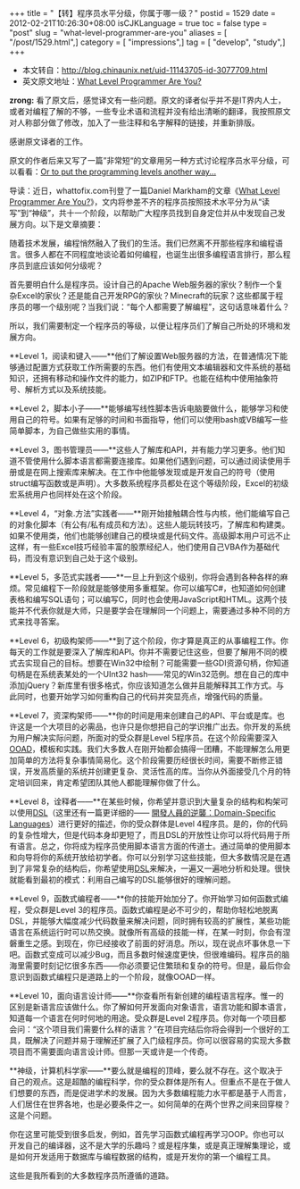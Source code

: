 +++
title = "【转】程序员水平分级，你属于哪一级？"
postid = 1529
date = 2012-02-21T10:26:30+08:00
isCJKLanguage = true
toc = false
type = "post"
slug = "what-level-programmer-are-you"
aliases = [ "/post/1529.html",]
category = [ "impressions",]
tag = [ "develop", "study",]
+++


- 本文转自：<http://blog.chinaunix.net/uid-11143705-id-3077709.html>  
- 英文原文地址：[What Level Programmer Are You?](http://www.whattofix.com/blog/archives/2012/02/what-level-prog.php)

**zrong:** 看了原文后，感觉译文有一些问题。原文的译者似乎并不是IT界内人士，或者对编程了解的不够，一些专业术语和流程并没有给出清晰的翻译，我按照原文对人称部分做了修改，加入了一些注释和名字解释的链接，并重新排版。

感谢原文译者的工作。

原文的作者后来又写了一篇”非常短“的文章用另一种方式讨论程序员水平分级，可以看看：[Or to put the programming levels another way...](http://www.whattofix.com/blog/archives/2012/02/or-to-put-the-p.php)


导读：近日，whattofix.com刊登了一篇Daniel Markham的文章《[What Level Programmer Are You?](http://www.whattofix.com/blog/archives/2012/02/what-level-prog.php)》，文内将参差不齐的程序员按照技术水平分为从“读写”到“神级”，共十一个阶段，以帮助广大程序员找到自身定位并从中发现自己发展方向。以下是文章摘要：<!--more-->

随着技术发展，编程悄然融入了我们的生活。我们已然离不开那些程序和编程语言。很多人都在不同程度地谈论着如何编程，也诞生出很多编程语言排行，那么程序员到底应该如何分级呢？

首先要明白什么是程序员。设计自己的Apache Web服务器的家伙？制作一个复杂Excel的家伙？还是能自己开发RPG的家伙？Minecraft的玩家？这些都属于程序员的哪一个级别呢？当我们说：“每个人都需要了解编程”，这句话意味着什么？

所以，我们需要制定一个程序员的等级，以便让程序员们了解自己所处的环境和发展方向。

**Level 1，阅读和键入——**他们了解设置Web服务器的方法，在普通情况下能够通过配置方式获取工作所需要的东西。他们有使用文本编辑器和文件系统的基础知识，还拥有移动和操作文件的能力，如ZIP和FTP。也能在结构中使用抽象符号、解析方式以及系统技能。

**Level 2，脚本小子——**能够编写线性脚本告诉电脑要做什么，能够学习和使用自己的符号。如果有足够的时间和书面指导，他们可以使用bash或VB编写一些简单脚本，为自己做些实用的事情。

**Level 3，图书管理员——**这些人了解库和API，并有能力学习更多。他们知道不管使用什么脚本语言都需要连接库。如果他们遇到问题，可以通过阅读使用手册或是在网上搜索库来解决。在工作中他能够发现或是开发自己的符号（使用struct编写函数或是声明）。大多数系统程序员都处在这个等级阶段，Excel的初级宏系统用户也同样处在这个阶段。

**Level 4，“对象.方法”实践者——**刚开始接触耦合性与内核，他们能编写自己的对象化脚本（有公有/私有成员和方法）。这些人能玩转技巧，了解库和构建类。如果不使用类，他们也能够创建自己的模块或是代码文件。高级脚本用户可远不止这样，有一些Excel技巧经验丰富的股票经纪人，他们使用自己VBA作为基础代码，而没有意识到自己处于这个级别。

**Level 5，多范式实践者——**一旦上升到这个级别，你将会遇到各种各样的麻烦。常见编程下一阶段就是能够使用多重框架。你可以编写C\#，也知道如何创建表格和编写SQL语句；可以编写C，同时也会使用JavaScript和HTML。这两个技能并不代表你就是大师，只是要学会在理解同一个问题上，需要通过多种不同的方式来找寻答案。

**Level 6，初级构架师——**到了这个阶段，你才算是真正的从事编程工作。你每天的工作就是要深入了解库和API。你并不需要记住这些，但要了解用不同的模式去实现自己的目标。想要在Win32中绘制？可能需要一些GDI资源句柄，你知道句柄是在系统表某处的一个UInt32 hash——常见的Win32范例。想在自己的库中添加jQuery？新库里有很多格式，你应该知道怎么做并且能解释其工作方式。与此同时，也要开始学习如何重构自己的代码并突显亮点，增强代码的质量。

**Level 7，资深构架师——**你的时间是用来创建自己的API、平台或是库。也许这是一个大项目的必需品，也许只是你想把自己的学识推广出去。你开发的系统为用户解决实际问题，所面对的受众群是Level 5程序员。在这个阶段需要深入[OOAD](http://en.wikipedia.org/wiki/OOAD)，模板和实践。我们大多数人在刚开始都会搞得一团糟，不能理解怎么用更加简单的方法将复杂事情简易化。这个阶段需要历经很长时间，需要不断修正错误，开发高质量的系统并创建更复杂、灵活性高的库。当你从外面接受几个月的特定培训回来，肯定希望团队其他人都能理解你做了什么。

**Level 8，诠释者——**在某些时候，你希望并意识到大量复杂的结构和构架可以使用[DSL](http://en.wikipedia.org/wiki/Domain-specific_language)（这里还有一篇更详细的—— [開發人員的逆襲：Domain-Specific Languages](http://huan-lin.blogspot.com/2008/05/domain-specific-languages.html)）进行更好的描述，你的受众群体是Level 4程序员。是的，你的代码的复杂性增大，但是代码本身却更短了，而且DSL的开放性让你可以将代码用于所有语言。总之，你将成为程序员使用脚本语言方面的传道士。通过简单的使用脚本和向导将你的系统开放给初学者。你可以分别学习这些技能，但大多数情况是在遇到了非常复杂的结构后，你希望使用[DSL](http://en.wikipedia.org/wiki/Domain-specific_language)来解决，一遍又一遍地分析和处理。很快就能看到最初的模式：利用自己编写的DSL能够很好的理解问题。

**Level 9，函数式编程者——**你的技能开始加分了。你开始学习如何函数式编程，受众群是Level 3的程序员。函数式编程是必不可少的，帮助你轻松地脱离DSL，并能够大幅度减少代码数量来解决问题，同时拥有较高的扩展性，某些功能语言在系统运行时可以热交换。就像所有高级的技能一样，在某一时刻，你会有涅磐重生之感。到现在，你已经接收了前面的好消息。所以，现在说点坏事休息一下吧。函数式变成可以减少Bug，而且多数时候速度更快，但很难编码。程序员的脑海里需要时刻记忆很多东西——你必须要记住繁琐和复杂的符号。但是，最后你会意识到函数式编程只是道路上的一个阶段，就像OOAD一样。

**Level 10，面向语言设计师——**你查看所有新创建的编程语言程序。惟一的区别是新语言应该做什么。你了解如何开发面向对象语言，语言功能和脚本语言，知道每一个语言在何时何地的用途。受众群是Level 2程序员。你对每一个项目都会问：“这个项目我们需要什么样的语言？”在项目完结后你将会得到一个很好的工具，既解决了问题并易于理解还扩展了入门级程序员。你可以很容易的实现大多数项目而不需要面向语言设计师。但那一天或许是一个传奇。

**神级，计算机科学家——**要么就是编程的顶峰，要么就不存在。这个取决于自己的观点。这是超酷的编程科学，你的受众群体是所有人。但重点不是在于做人们想要的东西，而是促进学术的发展。因为大多数编程能力水平都是基于人而言，人们居住在世界各地，也是必要条件之一。如何简单的在两个世界之间来回穿梭？这是个问题。

你在这里可能受到很多启发，例如，首先学习函数式编程再学习OOP。你也可以开发自己的编译器，这不是大学的乐趣吗？或是程序集，或是真正理解集理论，或是如何开发适用于数据库与编程数据的结构，或是开发你的第一个编程工具。

这些是我所看到的大多数程序员所遵循的道路。

